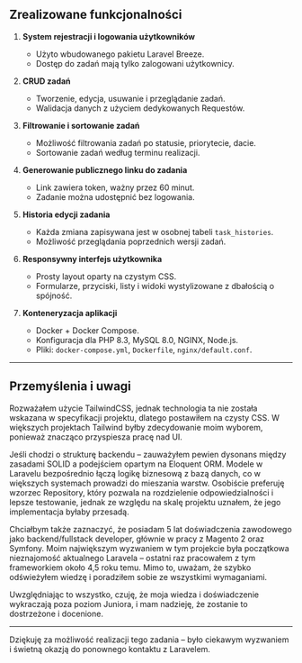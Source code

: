 ## Zrealizowane funkcjonalności

1. **System rejestracji i logowania użytkowników**
    - Użyto wbudowanego pakietu Laravel Breeze.
    - Dostęp do zadań mają tylko zalogowani użytkownicy.

2. **CRUD zadań**
    - Tworzenie, edycja, usuwanie i przeglądanie zadań.
    - Walidacja danych z użyciem dedykowanych Requestów.

3. **Filtrowanie i sortowanie zadań**
    - Możliwość filtrowania zadań po statusie, priorytecie, dacie.
    - Sortowanie zadań według terminu realizacji.

4. **Generowanie publicznego linku do zadania**
    - Link zawiera token, ważny przez 60 minut.
    - Zadanie można udostępnić bez logowania.

5. **Historia edycji zadania**
    - Każda zmiana zapisywana jest w osobnej tabeli `task_histories`.
    - Możliwość przeglądania poprzednich wersji zadań.

6. **Responsywny interfejs użytkownika**
    - Prosty layout oparty na czystym CSS.
    - Formularze, przyciski, listy i widoki wystylizowane z dbałością o spójność.

7. **Konteneryzacja aplikacji**
    - Docker + Docker Compose.
    - Konfiguracja dla PHP 8.3, MySQL 8.0, NGINX, Node.js.
    - Pliki: `docker-compose.yml`, `Dockerfile`, `nginx/default.conf`.

---

## Przemyślenia i uwagi

Rozważałem użycie TailwindCSS, jednak technologia ta nie została wskazana w specyfikacji projektu, dlatego postawiłem na czysty CSS. W większych projektach Tailwind byłby zdecydowanie moim wyborem, ponieważ znacząco przyspiesza pracę nad UI.

Jeśli chodzi o strukturę backendu – zauważyłem pewien dysonans między zasadami SOLID a podejściem opartym na Eloquent ORM. Modele w Laravelu bezpośrednio łączą logikę biznesową z bazą danych, co w większych systemach prowadzi do mieszania warstw. Osobiście preferuję wzorzec Repository, który pozwala na rozdzielenie odpowiedzialności i lepsze testowanie, jednak ze względu na skalę projektu uznałem, że jego implementacja byłaby przesadą.

Chciałbym także zaznaczyć, że posiadam 5 lat doświadczenia zawodowego jako backend/fullstack developer, głównie w pracy z Magento 2 oraz Symfony. Moim największym wyzwaniem w tym projekcie była początkowa nieznajomość aktualnego Laravela – ostatni raz pracowałem z tym frameworkiem około 4,5 roku temu. Mimo to, uważam, że szybko odświeżyłem wiedzę i poradziłem sobie ze wszystkimi wymaganiami.

Uwzględniając to wszystko, czuję, że moja wiedza i doświadczenie wykraczają poza poziom Juniora, i mam nadzieję, że zostanie to dostrzeżone i docenione.

---

Dziękuję za możliwość realizacji tego zadania – było ciekawym wyzwaniem i świetną okazją do ponownego kontaktu z Laravelem.
